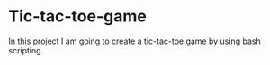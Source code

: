 # Tic-tac-toe-game
In this project I am going to create a tic-tac-toe game by using bash scripting.
